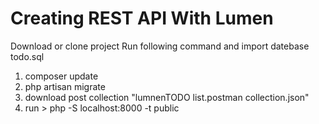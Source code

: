 # Creating REST API With Lumen

Download or clone project
Run following command and import datebase todo.sql
1. composer update
2. php artisan migrate
3. download post collection "lumnenTODO list.postman collection.json"
3. run > php -S localhost:8000 -t public
 
